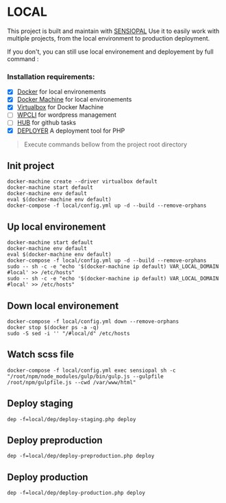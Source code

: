 # LOCAL

This project is built and maintain with [SENSIOPAL](https://github.com/ExtremeSensio/SENSIOPAL) Use it to easily work with multiple projects, from the local environment to production deployment.

If you don't, you can still use local environement and deployement by full command :

### Installation requirements:

  - [x] [Docker](https://docs.docker.com/install/) for local environements
  - [x] [Docker Machine](https://docs.docker.com/machine/install-machine/) for local environements
  - [x] [Virtualbox](https://www.virtualbox.org/) for Docker Machine
  - [ ] [WPCLI](https://wp-cli.org/) for wordpress management
  - [ ] [HUB](https://hub.github.com/) for github tasks
  - [x] [DEPLOYER](https://deployer.org/download/) A deployment tool for PHP
  
> Execute commands bellow from the project root directory

## Init project
```
docker-machine create --driver virtualbox default 
docker-machine start default 
docker-machine env default
eval $(docker-machine env default)
docker-compose -f local/config.yml up -d --build --remove-orphans
```

## Up local environement
```
docker-machine start default 
docker-machine env default
eval $(docker-machine env default)
docker-compose -f local/config.yml up -d --build --remove-orphans
sudo -- sh -c -e "echo '$(docker-machine ip default) VAR_LOCAL_DOMAIN #local' >> /etc/hosts"
sudo -- sh -c -e "echo '$(docker-machine ip default) VAR_LOCAL_DOMAIN #local' >> /etc/hosts"
```

## Down  local environement
```
docker-compose -f local/config.yml down --remove-orphans
docker stop $(docker ps -a -q)
sudo -S sed -i '' "/#local/d" /etc/hosts
```

## Watch scss file
```
docker-compose -f local/config.yml exec sensiopal sh -c "/root/npm/node_modules/gulp/bin/gulp.js --gulpfile /root/npm/gulpfile.js --cwd /var/www/html" 

```

## Deploy staging
```
dep -f=local/dep/deploy-staging.php deploy
```

## Deploy preproduction
```
dep -f=local/dep/deploy-preproduction.php deploy
```

## Deploy production
```
dep -f=local/dep/deploy-production.php deploy
```
